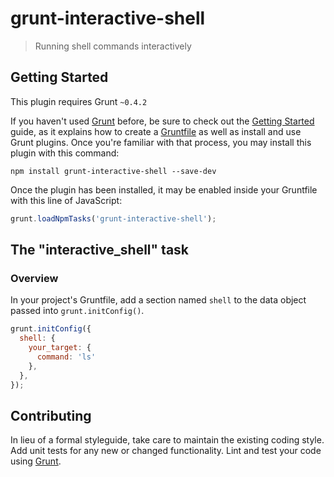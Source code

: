 # grunt-interactive-shell

> Running shell commands interactively

## Getting Started
This plugin requires Grunt `~0.4.2`

If you haven't used [Grunt](http://gruntjs.com/) before, be sure to check out the [Getting Started](http://gruntjs.com/getting-started) guide, as it explains how to create a [Gruntfile](http://gruntjs.com/sample-gruntfile) as well as install and use Grunt plugins. Once you're familiar with that process, you may install this plugin with this command:

```shell
npm install grunt-interactive-shell --save-dev
```

Once the plugin has been installed, it may be enabled inside your Gruntfile with this line of JavaScript:

```js
grunt.loadNpmTasks('grunt-interactive-shell');
```

## The "interactive_shell" task

### Overview
In your project's Gruntfile, add a section named `shell` to the data object passed into `grunt.initConfig()`.

```js
grunt.initConfig({
  shell: {
    your_target: {
      command: 'ls'
    },
  },
});
```


## Contributing
In lieu of a formal styleguide, take care to maintain the existing coding style. Add unit tests for any new or changed functionality. Lint and test your code using [Grunt](http://gruntjs.com/).
